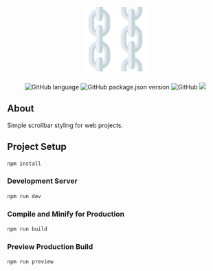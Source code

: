 <h1 align="center">
  <br>
  <a href="https://scrollchain.vercel.app"><img src="public/logo.png" alt="scrollchain" width="150"></a>
  <br>
</h1>

<p align="center">
  <img alt="GitHub language" src="https://img.shields.io/github/languages/top/Justinkarso/scrollbar">
  <img alt="GitHub package.json version" src="https://img.shields.io/github/package-json/v/Justinkarso/scrollbar">
  <img alt="GitHub" src="https://img.shields.io/github/license/justinkarso/scrollbar">
  <img src="https://therealsujitk-vercel-badge.vercel.app/?app=scrollchain" />
</p>

## About

Simple scrollbar styling for web projects.

## Project Setup

```sh
npm install
```

### Development Server

```sh
npm run dev
```

### Compile and Minify for Production

```sh
npm run build
```

### Preview Production Build

```sh
npm run preview
```
